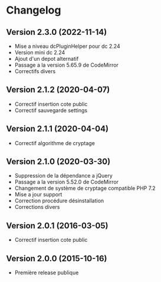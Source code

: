 Changelog
=========

Version 2.3.0 (2022-11-14)
--------------------------

* Mise a niveau dcPluginHelper pour dc 2.24
* Version mini dc 2.24
* Ajout d'un depot alternatif
* Passage a la version 5.65.9 de CodeMirror
* Correctifs divers

Version 2.1.2 (2020-04-07)
--------------------------

* Correctif insertion cote public
* Correctif sauvegarde settings

Version 2.1.1 (2020-04-04)
--------------------------

* Correctif algorithme de cryptage

Version 2.1.0 (2020-03-30)
--------------------------

* Suppression de la dépendance a jQuery
* Passage a la version 5.52.0 de CodeMirror
* Changement de système de cryptage compatible PHP 7.2
* Mise a jour support
* Correction procédure désinstallation
* Corrections divers

Version 2.0.1 (2016-03-05)
--------------------------

* Correctif insertion cote public

Version 2.0.0 (2015-10-16)
--------------------------

* Première release publique
